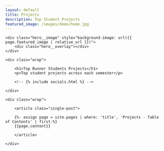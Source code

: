```yaml
---
layout: default
title: Projects
description: Top Student Projects
featured_image: /images/demo/home.jpg
---
```


<section class="hero">

	<div class="hero__image" style="background-image: url({{ page.featured_image | relative_url }})">
		<div class="hero__overlay"></div>
	</div>

	<div class="wrap">

		<h1>Top Runner Students Projects</h1>
		<p>Top student projects across each semester</p>

		<!-- {% include socials.html %} -->

	</div>

</section>

<!-- <section class="listing">

	<div class="wrap">

		{% for project in site.projects reversed %}

		<article class="post">

			<div class="post__image-wrap">
				<div class="post__image" style="background-image: url({{ project.featured_image | relative_url }})"></div>
			</div>

			<div class="post__content-wrap">
				<div class="post__content">
					<h2 class="post__title"><a href="{{ project.url | relative_url }}">{{ project.title }}</a></h2>
					<p class="post__subtitle">{{ project.subtitle }}</p>
					<p class="post__description">{{ project.description }}</p>
				</div150px )150px )>
			</div>

		</article>

		{% endfor %}

	</div>

</section> -->

<section class="single">

	<div class="wrap">

		<article class="single-post">

		{%- assign page = site.pages | where: 'title', 'Projects - Table of Contents' | first-%}
		{{page.content}}

		</article>

	</div>

</section>
